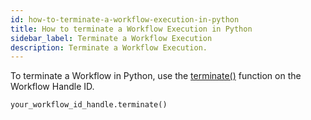 ```yaml
---
id: how-to-terminate-a-workflow-execution-in-python
title: How to terminate a Workflow Execution in Python
sidebar_label: Terminate a Workflow Execution
description: Terminate a Workflow Execution.
---
```


To terminate a Workflow in Python, use the [terminate()](https://python.temporal.io/temporalio.client.WorkflowHandle.html#terminate) function on the Workflow Handle ID.

```python
your_workflow_id_handle.terminate()
```
